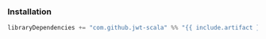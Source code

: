 ### Installation

```scala
libraryDependencies += "com.github.jwt-scala" %% "{{ include.artifact }}" % "9.1.1"
```
